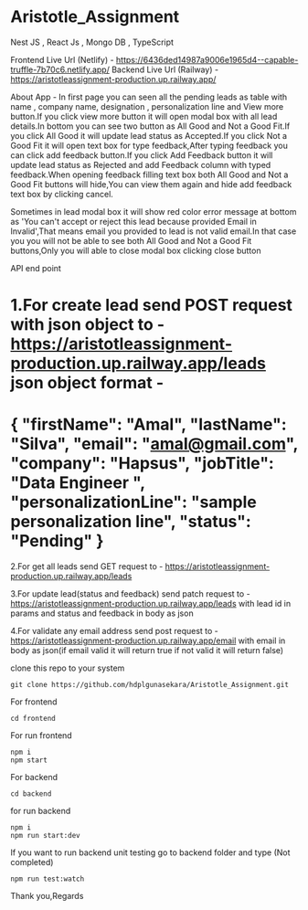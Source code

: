 # Aristotle_Assignment
Nest JS , React Js , Mongo DB , TypeScript

Frontend Live Url (Netlify) - https://6436ded14987a9006e1965d4--capable-truffle-7b70c6.netlify.app/
Backend Live Url (Railway) - https://aristotleassignment-production.up.railway.app/


About App - 
 In first page you can seen all the pending leads as table with name , company name, designation , personalization line and View more button.If you click view more button it will open modal box with all lead details.In bottom you can see two button as All Good and Not a Good Fit.If you click All Good it will update lead status as Accepted.If you click Not a Good Fit it will open text box for type feedback,After typing feedback you can click add feedback button.If you click Add Feedback button it will update lead status as Rejected and add Feedback column with typed feedback.When opening feedback filling text box both All Good and Not a Good Fit buttons will hide,You can view them again and hide add feedback text box by clicking cancel.

Sometimes in lead modal box it will show red color error message at bottom as 'You can't accept or reject this lead because provided Email in Invalid',That means email you provided to lead is not valid email.In that case you you will not be able to see both All Good and Not a Good Fit buttons,Only you will able to close modal box clicking close button

API end point

1.For create lead send POST request with json object to - https://aristotleassignment-production.up.railway.app/leads
  json object format -
  ================================
  {
        "firstName": "Amal",
        "lastName": "Silva",
        "email": "amal@gmail.com",
        "company": "Hapsus",
        "jobTitle": "Data Engineer ",
        "personalizationLine": "sample personalization line",
        "status": "Pending"
  }
  ================================

2.For get all leads send GET request to - https://aristotleassignment-production.up.railway.app/leads

3.For update lead(status and feedback) send patch request to - https://aristotleassignment-production.up.railway.app/leads
with lead id in params and status and feedback in body as json

4.For validate any email address send post request to - https://aristotleassignment-production.up.railway.app/email
with email in body as json(if email valid it will return true if not valid it will return false)


clone this repo to your system

```
git clone https://github.com/hdplgunasekara/Aristotle_Assignment.git
```

For frontend

```
cd frontend
```

For run frontend

```
npm i
npm start
```

For backend

```
cd backend
```

for run backend

```
npm i
npm run start:dev 
```

If you want to run backend unit testing go to backend folder and type  (Not completed)

```
npm run test:watch
```

Thank you,Regards